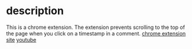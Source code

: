 # description
This is a chrome extension. 
The extension prevents scrolling to the top of the page when you click on a timestamp in a comment.
[chrome extension site](https://chromewebstore.google.com/detail/prevent-timestamp-scrolli/khcmbjhfmcdgeobfonbjhibjpaaembla)
[youtube](https://www.youtube.com/watch?v=ltcM8ZLscm4)